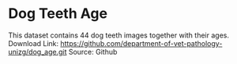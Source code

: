 # Dog Teeth Age
This dataset contains 44 dog teeth images together with their ages.
Download Link: https://github.com/department-of-vet-pathology-unizg/dog_age.git
Source: Github
